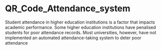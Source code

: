 # QR_Code_Attendance_system
Student attendance in higher education institutions is a factor that impacts academic performance. Some higher education institutions have penalised students for poor attendance records. Most universities, however, have not implemented an automated attendance-taking system to deter poor attendance

